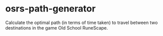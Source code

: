 # osrs-path-generator
Calculate the optimal path (in terms of time taken) to travel between two destinations in the game Old School RuneScape.
